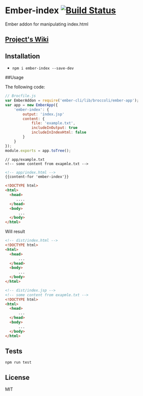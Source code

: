 # Ember-index [![Build Status](https://travis-ci.org/ramybenaroya/ember-index.svg?branch=master)](https://travis-ci.org/ramybenaroya/ember-index)

Ember addon for manipulating index.html

## [Project's Wiki](https://github.com/ramybenaroya/ember-index/wiki)

## Installation

* `npm i ember-index --save-dev`


##Usage

The following code:
```javascript
// Brocfile.js
var EmberAddon = require('ember-cli/lib/broccoli/ember-app');
var app = new EmberApp({
    'ember-index': {
        output: 'index.jsp'
        content: {
            file: 'example.txt',
            includeInOutput: true
            includeInIndexHtml: false
        }
    }
});
module.exports = app.toTree();
```
```
// app/example.txt
<!-- some content from exapmle.txt -->
```
```html
<!-- app/index.html -->
{{content-for 'ember-index'}}

<!DOCTYPE html>
<html>
  <head>
     ....
  </head>
  <body>
      ...
  </body>
</html>
```
Will result
```html
<!-- dist/index.html -->
<!DOCTYPE html>
<html>
  <head>
      ...
  </head>
  <body>
      ...
  </body>
</html>
```
```html
<!-- dist/index.jsp -->
<!-- some content from exapmle.txt -->
<!DOCTYPE html>
<html>
  <head>
      ...
  </head>
  <body>
      ...
  </body>
</html>
```

## Tests
`npm run test`

## License
MIT
